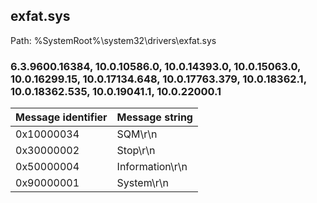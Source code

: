 ## exfat.sys

Path: %SystemRoot%\system32\drivers\exfat.sys

### 6.3.9600.16384, 10.0.10586.0, 10.0.14393.0, 10.0.15063.0, 10.0.16299.15, 10.0.17134.648, 10.0.17763.379, 10.0.18362.1, 10.0.18362.535, 10.0.19041.1, 10.0.22000.1

Message identifier | Message string
--- | ---
0x10000034 | SQM\r\n
0x30000002 | Stop\r\n
0x50000004 | Information\r\n
0x90000001 | System\r\n

